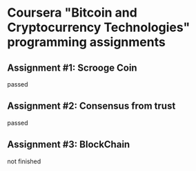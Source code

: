 # Coursera "Bitcoin and Cryptocurrency Technologies" programming assignments

## Assignment #1: Scrooge Coin
passed

## Assignment #2: Consensus from trust
passed

## Assignment #3: BlockChain
not finished

